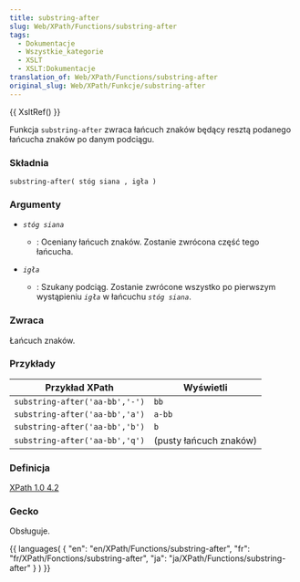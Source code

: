 ```yaml
---
title: substring-after
slug: Web/XPath/Functions/substring-after
tags:
  - Dokumentacje
  - Wszystkie_kategorie
  - XSLT
  - XSLT:Dokumentacje
translation_of: Web/XPath/Functions/substring-after
original_slug: Web/XPath/Funkcje/substring-after
---
```

{{ XsltRef() }}

Funkcja `substring-after` zwraca łańcuch znaków będący resztą podanego łańcucha znaków po danym podciągu.

### Składnia

    substring-after( stóg siana , igła )

### Argumenty

- _`stóg siana`_
  - : Oceniany łańcuch znaków. Zostanie zwrócona część tego łańcucha.

- _`igła`_
  - : Szukany podciąg. Zostanie zwrócone wszystko po pierwszym wystąpieniu _`igła`_ w łańcuchu _`stóg siana`_.

### Zwraca

Łańcuch znaków.

### Przykłady

| Przykład XPath                 | Wyświetli              |
| ------------------------------ | ---------------------- |
| `substring-after('aa-bb','-')` | `bb`                   |
| `substring-after('aa-bb','a')` | `a-bb`                 |
| `substring-after('aa-bb','b')` | `b`                    |
| `substring-after('aa-bb','q')` | (pusty łańcuch znaków) |

### Definicja

[XPath 1.0 4.2](http://www.w3.org/TR/xpath#function-substring-after)

### Gecko

Obsługuje.

{{ languages( { "en": "en/XPath/Functions/substring-after", "fr": "fr/XPath/Fonctions/substring-after", "ja": "ja/XPath/Functions/substring-after" } ) }}
